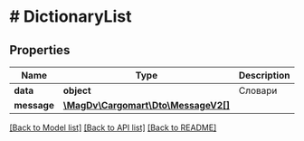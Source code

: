 # # DictionaryList

## Properties

Name | Type | Description | Notes
------------ | ------------- | ------------- | -------------
**data** | **object** | Словари | [optional]
**message** | [**\MagDv\Cargomart\Dto\MessageV2[]**](MessageV2.md) |  | [optional]

[[Back to Model list]](../../README.md#models) [[Back to API list]](../../README.md#endpoints) [[Back to README]](../../README.md)
